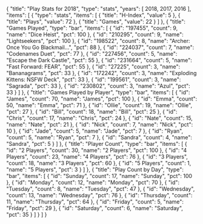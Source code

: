 {
  "title": "Play Stats for 2018",
  "type": "stats",
  "years": [
    2018,
    2017,
    2016
  ],
  "items": [
    {
      "type": "stats",
      "items": [
        {
          "title": "H-Index",
          "value": 5
        },
        {
          "title": "Plays",
          "value": 72
        },
        {
          "title": "Games",
          "value": 22
        }
      ]
    },
    {
      "title": "Games Played",
      "type": "bar",
      "items": [
        {
          "id": "197455",
          "count": 9,
          "name": "Dice Heist",
          "pct": 100
        },
        {
          "id": "210295",
          "count": 9,
          "name": "Lightseekers",
          "pct": 100
        },
        {
          "id": "198522",
          "count": 8,
          "name": "Archer: Once You Go Blackmail...",
          "pct": 88
        },
        {
          "id": "224037",
          "count": 7,
          "name": "Codenames Duet",
          "pct": 77
        },
        {
          "id": "227456",
          "count": 5,
          "name": "Escape the Dark Castle",
          "pct": 55
        },
        {
          "id": "231664",
          "count": 5,
          "name": "Fast Forward: FEAR",
          "pct": 55
        },
        {
          "id": "27225",
          "count": 3,
          "name": "Bananagrams",
          "pct": 33
        },
        {
          "id": "172242",
          "count": 3,
          "name": "Exploding Kittens: NSFW Deck",
          "pct": 33
        },
        {
          "id": "199561",
          "count": 3,
          "name": "Sagrada",
          "pct": 33
        },
        {
          "id": "230802",
          "count": 3,
          "name": "Azul",
          "pct": 33
        }
      ]
    },
    {
      "title": "Games Played by Player",
      "type": "bar",
      "items": [
        {
          "id": "James",
          "count": 70,
          "name": "James",
          "pct": 100
        },
        {
          "id": "Emma",
          "count": 50,
          "name": "Emma",
          "pct": 71
        },
        {
          "id": "Ollie",
          "count": 19,
          "name": "Ollie",
          "pct": 27
        },
        {
          "id": "Bill",
          "count": 18,
          "name": "Bill",
          "pct": 25
        },
        {
          "id": "Chris",
          "count": 17,
          "name": "Chris",
          "pct": 24
        },
        {
          "id": "Nate",
          "count": 15,
          "name": "Nate",
          "pct": 21
        },
        {
          "id": "Nick",
          "count": 7,
          "name": "Nick",
          "pct": 10
        },
        {
          "id": "Jade",
          "count": 5,
          "name": "Jade",
          "pct": 7
        },
        {
          "id": "Ryan",
          "count": 5,
          "name": "Ryan",
          "pct": 7
        },
        {
          "id": "Sandra",
          "count": 4,
          "name": "Sandra",
          "pct": 5
        }
      ]
    },
    {
      "title": "Player Count",
      "type": "bar",
      "items": [
        {
          "id": "2 Players",
          "count": 30,
          "name": "2 Players",
          "pct": 100
        },
        {
          "id": "4 Players",
          "count": 23,
          "name": "4 Players",
          "pct": 76
        },
        {
          "id": "3 Players",
          "count": 18,
          "name": "3 Players",
          "pct": 60
        },
        {
          "id": "5 Players",
          "count": 1,
          "name": "5 Players",
          "pct": 3
        }
      ]
    },
    {
      "title": "Play Count by Day",
      "type": "bar",
      "items": [
        {
          "id": "Sunday",
          "count": 17,
          "name": "Sunday",
          "pct": 100
        },
        {
          "id": "Monday",
          "count": 12,
          "name": "Monday",
          "pct": 70
        },
        {
          "id": "Tuesday",
          "count": 8,
          "name": "Tuesday",
          "pct": 47
        },
        {
          "id": "Wednesday",
          "count": 13,
          "name": "Wednesday",
          "pct": 76
        },
        {
          "id": "Thursday",
          "count": 11,
          "name": "Thursday",
          "pct": 64
        },
        {
          "id": "Friday",
          "count": 5,
          "name": "Friday",
          "pct": 29
        },
        {
          "id": "Saturday",
          "count": 6,
          "name": "Saturday",
          "pct": 35
        }
      ]
    }
  ]
}
